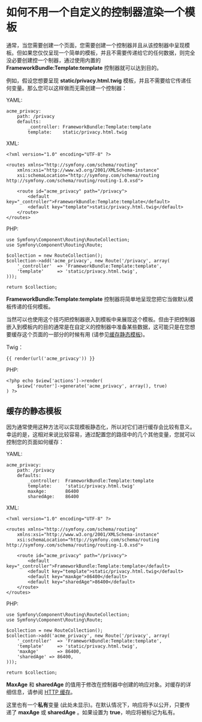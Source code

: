 # 如何不用一个自定义的控制器渲染一个模板

通常，当您需要创建一个页面，您需要创建一个控制器并且从该控制器中呈现模板。但如果您仅仅呈现一个简单的模板，并且不需要传递给它的任何数据，则完全没必要创建控一个制器，通过使用内置的 **FrameworkBundle:Template:template** 控制器就可以达到目的。

例如，假设您想要呈现 **static/privacy.html.twig** 模板，并且不需要给它传递任何变量。那么您可以这样做而无需创建一个控制器：

YAML:

```
acme_privacy:
    path: /privacy
    defaults:
        _controller: FrameworkBundle:Template:template
        template:    static/privacy.html.twig
```

XML:

```
<?xml version="1.0" encoding="UTF-8" ?>

<routes xmlns="http://symfony.com/schema/routing"
    xmlns:xsi="http://www.w3.org/2001/XMLSchema-instance"
    xsi:schemaLocation="http://symfony.com/schema/routing http://symfony.com/schema/routing/routing-1.0.xsd">

    <route id="acme_privacy" path="/privacy">
        <default key="_controller">FrameworkBundle:Template:template</default>
        <default key="template">static/privacy.html.twig</default>
    </route>
</routes>
```

PHP:

```
use Symfony\Component\Routing\RouteCollection;
use Symfony\Component\Routing\Route;

$collection = new RouteCollection();
$collection->add('acme_privacy', new Route('/privacy', array(
    '_controller'  => 'FrameworkBundle:Template:template',
    'template'     => 'static/privacy.html.twig',
)));

return $collection;
```

**FrameworkBundle:Template:template** 控制器将简单地呈现您把它当做默认模板传递的任何模板。

当然可以也使用这个技巧把控制器嵌入到模板中来展现这个模板。但由于把控制器嵌入到模板内的目的通常是在自定义的控制器中准备某些数据，这可能只是在您想要缓存这个页面的一部分的时候有用 (请参见[缓存静态模板](http://symfony.com/doc/current/cookbook/templating/render_without_controller.html#cookbook-templating-no-controller-caching))。

Twig：

```
{{ render(url('acme_privacy')) }}
```

PHP:

```
<?php echo $view['actions']->render(
    $view['router']->generate('acme_privacy', array(), true)
) ?>
```

## 缓存的静态模板

因为通常使用这种方法可以实现模板静态化，所以对它们进行缓存会比较有意义。幸运的是，这相对来说比较容易，通过配置您的路径中的几个其他变量，您就可以控制您的页面如何缓存：

YAML:

```
acme_privacy:
    path: /privacy
    defaults:
        _controller:  FrameworkBundle:Template:template
        template:     'static/privacy.html.twig'
        maxAge:       86400
        sharedAge:    86400
```

XML:

```
<?xml version="1.0" encoding="UTF-8" ?>

<routes xmlns="http://symfony.com/schema/routing"
    xmlns:xsi="http://www.w3.org/2001/XMLSchema-instance"
    xsi:schemaLocation="http://symfony.com/schema/routing http://symfony.com/schema/routing/routing-1.0.xsd">

    <route id="acme_privacy" path="/privacy">
        <default key="_controller">FrameworkBundle:Template:template</default>
        <default key="template">static/privacy.html.twig</default>
        <default key="maxAge">86400</default>
        <default key="sharedAge">86400</default>
    </route>
</routes>
```

PHP:

```
use Symfony\Component\Routing\RouteCollection;
use Symfony\Component\Routing\Route;

$collection = new RouteCollection();
$collection->add('acme_privacy', new Route('/privacy', array(
    '_controller'  => 'FrameworkBundle:Template:template',
    'template'     => 'static/privacy.html.twig',
    'maxAge'       => 86400,
    'sharedAge' => 86400,
)));

return $collection;
```

**MaxAge** 和 **sharedAge** 的值用于修改在控制器中创建的响应对象。对缓存的详细信息，请参阅 [HTTP 缓存](http://symfony.com/doc/current/book/http_cache.html)。

这里也有一个**私有**变量 (此处未显示)。在默认情况下，响应将予以公开，只要传递了 **maxAge** 或 **sharedAge** 。如果设置为 **true**，响应将被标记为私有。
